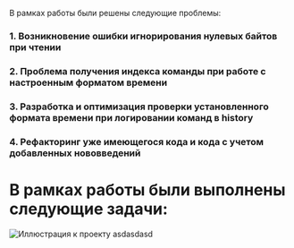 В рамках работы были решены следующие проблемы:
### 1. Возникновение ошибки игнорирования нулевых байтов при чтении
### 2. Проблема получения индекса команды при работе с настроенным форматом времени
### 3. Разработка и оптимизация проверки установленного формата времени при логировании команд в history
### 4. Рефакторинг уже имеющегося кода и кода с учетом добавленных нововведений

# В рамках работы были выполнены следующие задачи:


![Иллюстрация к проекту](https://github.com/jfisto/CyberSecurity/edit/main/Unix/history/1.png)
asdasdasd
